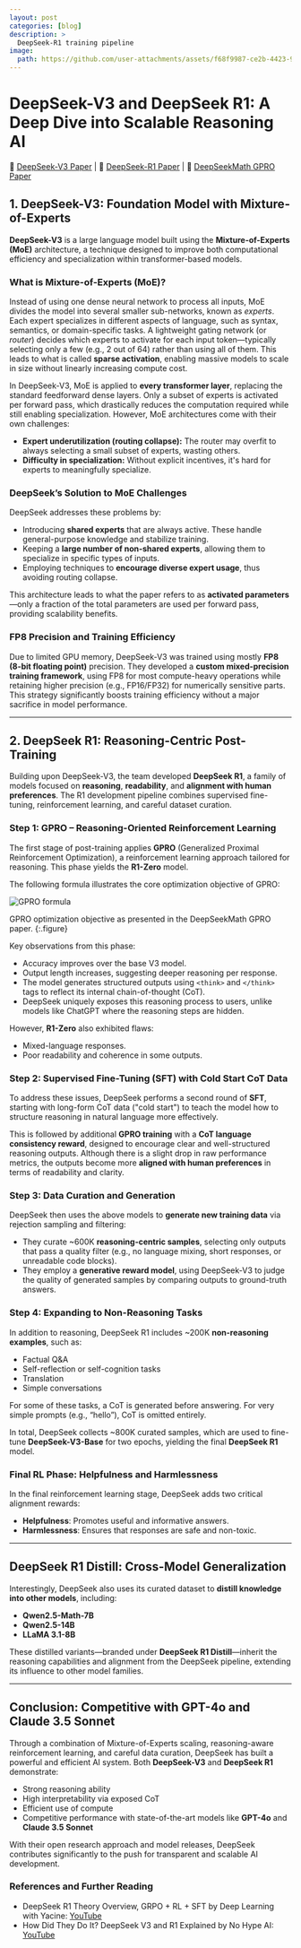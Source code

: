 ```yaml
---
layout: post
categories: [blog]
description: > 
  DeepSeek-R1 training pipeline
image: 
  path: https://github.com/user-attachments/assets/f68f9987-ce2b-4423-979f-8ceb88b3f07e
---
```


# DeepSeek-V3 and DeepSeek R1: A Deep Dive into Scalable Reasoning AI

📝 [DeepSeek-V3 Paper](https://arxiv.org/abs/2412.19437) | 📝 [DeepSeek-R1 Paper](https://arxiv.org/abs/2501.12948) | 📝 [DeepSeekMath GPRO Paper](https://arxiv.org/abs/2402.03300)

## 1. DeepSeek-V3: Foundation Model with Mixture-of-Experts
**DeepSeek-V3** is a large language model built using the **Mixture-of-Experts (MoE)** architecture, a technique designed to improve both computational efficiency and specialization within transformer-based models.

### What is Mixture-of-Experts (MoE)?
Instead of using one dense neural network to process all inputs, MoE divides the model into several smaller sub-networks, known as *experts*. Each expert specializes in different aspects of language, such as syntax, semantics, or domain-specific tasks. A lightweight gating network (or *router*) decides which experts to activate for each input token—typically selecting only a few (e.g., 2 out of 64) rather than using all of them. This leads to what is called **sparse activation**, enabling massive models to scale in size without linearly increasing compute cost.

In DeepSeek-V3, MoE is applied to **every transformer layer**, replacing the standard feedforward dense layers. Only a subset of experts is activated per forward pass, which drastically reduces the computation required while still enabling specialization. However, MoE architectures come with their own challenges:

- **Expert underutilization (routing collapse):** The router may overfit to always selecting a small subset of experts, wasting others.
- **Difficulty in specialization:** Without explicit incentives, it's hard for experts to meaningfully specialize.

### DeepSeek’s Solution to MoE Challenges
DeepSeek addresses these problems by:

- Introducing **shared experts** that are always active. These handle general-purpose knowledge and stabilize training.
- Keeping a **large number of non-shared experts**, allowing them to specialize in specific types of inputs.
- Employing techniques to **encourage diverse expert usage**, thus avoiding routing collapse.

This architecture leads to what the paper refers to as **activated parameters**—only a fraction of the total parameters are used per forward pass, providing scalability benefits.

### FP8 Precision and Training Efficiency
Due to limited GPU memory, DeepSeek-V3 was trained using mostly **FP8 (8-bit floating point)** precision. They developed a **custom mixed-precision training framework**, using FP8 for most compute-heavy operations while retaining higher precision (e.g., FP16/FP32) for numerically sensitive parts. This strategy significantly boosts training efficiency without a major sacrifice in model performance.

---

## 2. DeepSeek R1: Reasoning-Centric Post-Training
Building upon DeepSeek-V3, the team developed **DeepSeek R1**, a family of models focused on **reasoning**, **readability**, and **alignment with human preferences**. The R1 development pipeline combines supervised fine-tuning, reinforcement learning, and careful dataset curation.

### Step 1: GPRO – Reasoning-Oriented Reinforcement Learning
The first stage of post-training applies **GPRO** (Generalized Proximal Reinforcement Optimization), a reinforcement learning approach tailored for reasoning. This phase yields the **R1-Zero** model.

The following formula illustrates the core optimization objective of GPRO:

![GPRO formula](https://github.com/user-attachments/assets/c30c78bd-1267-4a07-832e-94826ab322ea)

GPRO optimization objective as presented in the DeepSeekMath GPRO paper.
{:.figure}

Key observations from this phase:

- Accuracy improves over the base V3 model.
- Output length increases, suggesting deeper reasoning per response.
- The model generates structured outputs using `<think>` and `</think>` tags to reflect its internal chain-of-thought (CoT).
- DeepSeek uniquely exposes this reasoning process to users, unlike models like ChatGPT where the reasoning steps are hidden.

However, **R1-Zero** also exhibited flaws:

- Mixed-language responses.
- Poor readability and coherence in some outputs.

### Step 2: Supervised Fine-Tuning (SFT) with Cold Start CoT Data
To address these issues, DeepSeek performs a second round of **SFT**, starting with long-form CoT data ("cold start") to teach the model how to structure reasoning in natural language more effectively.

This is followed by additional **GPRO training** with a **CoT language consistency reward**, designed to encourage clear and well-structured reasoning outputs. Although there is a slight drop in raw performance metrics, the outputs become more **aligned with human preferences** in terms of readability and clarity.

### Step 3: Data Curation and Generation
DeepSeek then uses the above models to **generate new training data** via rejection sampling and filtering:

- They curate ~600K **reasoning-centric samples**, selecting only outputs that pass a quality filter (e.g., no language mixing, short responses, or unreadable code blocks).
- They employ a **generative reward model**, using DeepSeek-V3 to judge the quality of generated samples by comparing outputs to ground-truth answers.

### Step 4: Expanding to Non-Reasoning Tasks
In addition to reasoning, DeepSeek R1 includes ~200K **non-reasoning examples**, such as:

- Factual Q&A
- Self-reflection or self-cognition tasks
- Translation
- Simple conversations

For some of these tasks, a CoT is generated before answering. For very simple prompts (e.g., “hello”), CoT is omitted entirely.

In total, DeepSeek collects ~800K curated samples, which are used to fine-tune **DeepSeek-V3-Base** for two epochs, yielding the final **DeepSeek R1** model.

### Final RL Phase: Helpfulness and Harmlessness
In the final reinforcement learning stage, DeepSeek adds two critical alignment rewards:

- **Helpfulness**: Promotes useful and informative answers.
- **Harmlessness**: Ensures that responses are safe and non-toxic.

---

## DeepSeek R1 Distill: Cross-Model Generalization
Interestingly, DeepSeek also uses its curated dataset to **distill knowledge into other models**, including:

- **Qwen2.5-Math-7B**
- **Qwen2.5-14B**
- **LLaMA 3.1-8B**

These distilled variants—branded under **DeepSeek R1 Distill**—inherit the reasoning capabilities and alignment from the DeepSeek pipeline, extending its influence to other model families.

---

## Conclusion: Competitive with GPT-4o and Claude 3.5 Sonnet
Through a combination of Mixture-of-Experts scaling, reasoning-aware reinforcement learning, and careful data curation, DeepSeek has built a powerful and efficient AI system. Both **DeepSeek-V3** and **DeepSeek R1** demonstrate:

- Strong reasoning ability
- High interpretability via exposed CoT
- Efficient use of compute
- Competitive performance with state-of-the-art models like **GPT-4o** and **Claude 3.5 Sonnet**

With their open research approach and model releases, DeepSeek contributes significantly to the push for transparent and scalable AI development.

### References and Further Reading
- DeepSeek R1 Theory Overview, GRPO + RL + SFT by Deep Learning with Yacine: [YouTube](https://www.youtube.com/watch?v=QdEuh2UVbu0)
- How Did They Do It? DeepSeek V3 and R1 Explained by No Hype AI: [YouTube](https://www.youtube.com/watch?v=fTjPEE0fk-U)
